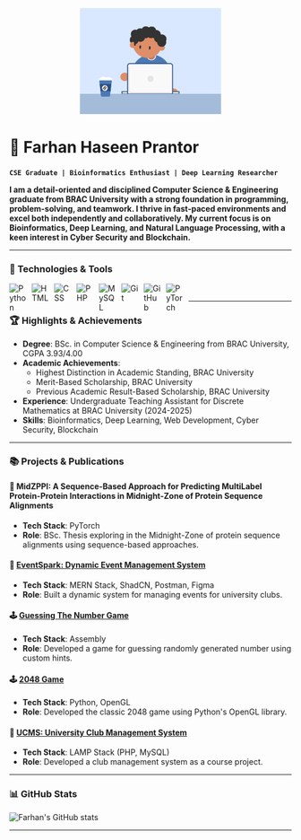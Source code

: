 <p align="center">
  <img width="50%" height="50%" src="cover.gif">
</p>

<h1> 🍻 Farhan Haseen Prantor</h1>

**`CSE Graduate | Bioinformatics Enthusiast | Deep Learning Researcher`**

<p><b>
I am a detail-oriented and disciplined Computer Science & Engineering graduate from BRAC University with a strong foundation in programming, problem-solving, and teamwork. I thrive in fast-paced environments and excel both independently and collaboratively. My current focus is on Bioinformatics, Deep Learning, and Natural Language Processing, with a keen interest in Cyber Security and Blockchain.
</b></p>

---

### 🧰 Technologies & Tools

<img align="left" alt="Python" width="30px" style="padding-right:10px;" src="https://cdn.jsdelivr.net/gh/devicons/devicon/icons/python/python-original.svg" />
<img align="left" alt="HTML" width="30px" style="padding-right:10px;" src="https://cdn.jsdelivr.net/gh/devicons/devicon/icons/html5/html5-plain.svg" />
<img align="left" alt="CSS" width="30px" style="padding-right:10px;" src="https://cdn.jsdelivr.net/gh/devicons/devicon/icons/css3/css3-plain.svg" />
<img align="left" alt="PHP" width="30px" style="padding-right:10px;" src="https://cdn.jsdelivr.net/gh/devicons/devicon/icons/php/php-original.svg" />
<img align="left" alt="MySQL" width="30px" style="padding-right:10px;" src="https://cdn.jsdelivr.net/gh/devicons/devicon/icons/mysql/mysql-original-wordmark.svg" />
<img align="left" alt="Git" width="30px" style="padding-right:10px;" src="https://cdn.jsdelivr.net/gh/devicons/devicon/icons/git/git-original.svg" />
<img align="left" alt="GitHub" width="30px" style="padding-right:10px;" src="https://cdn.jsdelivr.net/gh/devicons/devicon/icons/github/github-original.svg" />
<img align="left" alt="PyTorch" width="30px" style="padding-right:10px;" src="https://cdn.jsdelivr.net/gh/devicons/devicon/icons/pytorch/pytorch-original.svg" />
<br />

---

### 🏆 Highlights & Achievements

- **Degree**: BSc. in Computer Science & Engineering from BRAC University, CGPA 3.93/4.00
- **Academic Achievements**:
  - Highest Distinction in Academic Standing, BRAC University
  - Merit-Based Scholarship, BRAC University
  - Previous Academic Result-Based Scholarship, BRAC University
- **Experience**: Undergraduate Teaching Assistant for Discrete Mathematics at BRAC University (2024-2025)
- **Skills**: Bioinformatics, Deep Learning, Web Development, Cyber Security, Blockchain

---

### 📚 Projects & Publications

#### 🧬 **MidZPPI: A Sequence-Based Approach for Predicting MultiLabel Protein-Protein Interactions in Midnight-Zone of Protein Sequence Alignments**
- **Tech Stack**: PyTorch
- **Role**: BSc. Thesis exploring in the Midnight-Zone of protein sequence alignments using sequence-based approaches.
  
#### 🎉 **[EventSpark: Dynamic Event Management System](https://github.com/FlexedPanda/EventSpark-Connecting-Clubs)**
- **Tech Stack**: MERN Stack, ShadCN, Postman, Figma
- **Role**: Built a dynamic system for managing events for university clubs.

#### 🕹️ **[Guessing The Number Game](https://github.com/FlexedPanda/Guessing-The-Number)**
- **Tech Stack**: Assembly
- **Role**: Developed a game for guessing randomly generated number using custom hints.

#### 🕹️ **[2048 Game](https://github.com/FlexedPanda/2048)**
- **Tech Stack**: Python, OpenGL
- **Role**: Developed the classic 2048 game using Python's OpenGL library.

#### 🏫 **[UCMS: University Club Management System](https://github.com/FlexedPanda/UCMS-Club-Management-System)**
- **Tech Stack**: LAMP Stack (PHP, MySQL)
- **Role**: Developed a club management system as a course project.

---

### 📊 GitHub Stats

![Farhan's GitHub stats](https://github-readme-stats.vercel.app/api?username=FlexedPanda&show_icons=true&theme=gruvbox)

---
